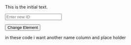 <!DOCTYPE html>
<html lang="en">
<head>
  <meta charset="UTF-8">
  <meta name="viewport" content="width=device-width, initial-scale=1.0">
  <title>Change Web Element Example</title>
</head>
<body>

  <p id="elementToChange">This is the initial text.</p>
  
  <!-- Placeholder text input -->
  <input type="text" placeholder="Enter new ID" id="newIdInput">

  <button id="changeButton" onclick="changeElement()">Change Element</button>

  <script>
    // Function to be executed when the button is clicked
    function changeElement() {
      // Get the element by its ID
      var element = document.getElementById('elementToChange');
      
      // Get the input element by its ID
      var newIdInput = document.getElementById('newIdInput');

      // Array of predefined patterns
      var patterns = ['btn'];

      // Get the current ID of the input element
      var currentId = newIdInput.id;

      // Find the index of the current ID in the array
      var currentIndex = patterns.indexOf(currentId);

      // Calculate the next index (cycle back to the beginning if at the end)
      var nextIndex = (currentIndex + 1) % patterns.length;

      // Get the next ID from the array
      var nextId = patterns[nextIndex];

      // Change the ID of the input element
      newIdInput.id = nextId;

      // Clear the input value
      newIdInput.value = '';

      // Change the content of the element
      element.innerHTML = 'Element ID has been changed to: ' + nextId;
    }
  </script>

</body>
</html> in these code i want another name column and place holder
